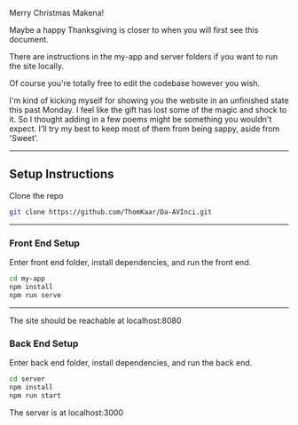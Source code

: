 Merry Christmas Makena!

Maybe a happy Thanksgiving is closer to when you will first see this document.

There are instructions in the my-app and server folders if you want to run the site locally.

Of course you're totally free to edit the codebase however you wish.

I'm kind of kicking myself for showing you the website in an unfinished state this past Monday.
I feel like the gift has lost some of the magic and shock to it.
So I thought adding in a few poems might be something you wouldn't expect.
I'll try my best to keep most of them from being sappy, aside from 'Sweet'.

---

## Setup Instructions

Clone the repo
```bash
git clone https://github.com/ThomKaar/Da-AVInci.git
```
----
### Front End Setup
Enter front end folder, install dependencies, and run the front end.
```bash
cd my-app
npm install
npm run serve
```
---
The site should be reachable at localhost:8080

### Back End Setup
Enter back end folder, install dependencies, and run the back end.
```bash
cd server
npm install
npm run start
```

The server is at localhost:3000